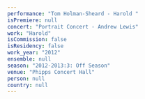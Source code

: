 ```yaml
---
performance: "Tom Holman-Sheard - Harold "
isPremiere: null
concert: "Portrait Concert - Andrew Lewis"
work: "Harold"
isCommission: false
isResidency: false
work_year: "2012"
ensemble: null
season: "2012-2013:3: Off Season"
venue: "Phipps Concert Hall"
person: null
country: null
---
```


